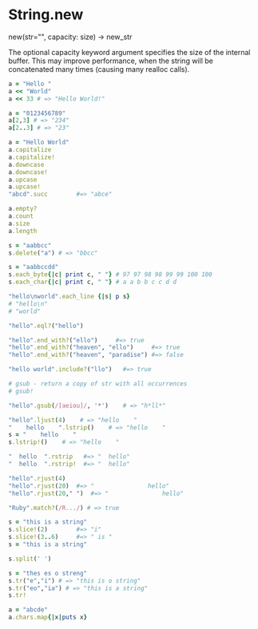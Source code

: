 # String.new

new(str="", capacity: size) → new_str

The optional capacity keyword argument specifies the size of the internal buffer. This may improve performance, when the string will be concatenated many times (causing many realloc calls).

```ruby
a = "Hello "
a << "World"
a << 33 # => "Hello World!"

a = "0123456789"
a[2,3] # => "234"
a[2..3] # => "23"
```

```ruby
a = "Hello World"
a.capitalize
a.capitalize!
a.downcase
a.downcase!
a.upcase
a.upcase!
"abcd".succ        #=> "abce"
```

```ruby
a.empty?
a.count
a.size
a.length
```


```ruby
s = "aabbcc"
s.delete("a") # => "bbcc"
```

```ruby
s = "aabbccdd"
s.each_byte{|c| print c, " "} # 97 97 98 98 99 99 100 100
s.each_char{|c| print c, " "} # a a b b c c d d 

"hello\nworld".each_line {|s| p s}
# "hello\n"
# "world"
```


```ruby
"hello".eql?("hello")

"hello".end_with?("ello")     #=> true
"hello".end_with?("heaven", "ello")     #=> true
"hello".end_with?("heaven", "paradise") #=> false

"hello world".include?("llo")   #=> true
```


```ruby
# gsub - return a copy of str with all occurrences
# gsub!

"hello".gsub(/[aeiou]/, '*')    # => "h*ll*"
```



```ruby
"hello".ljust(4)    # => "hello    "
"    hello    ".lstrip()    # => "hello    "
s = "    hello    "
s.lstrip!()    # => "hello    "

"  hello  ".rstrip   #=> "  hello"
"  hello  ".rstrip!  #=> "  hello"

"hello".rjust(4)
"hello".rjust(20)  #=> "               hello"
"hello".rjust(20," ")  #=> "               hello"
```


```ruby
"Ruby".match?(/R.../) # => true

```


```ruby
s = "this is a string"
s.slice!(2)        #=> "i"
s.slice!(3..6)     #=> " is "
s = "this is a string"

s.split(' ')

s = "thes es o streng"
s.tr("e","i") # => "this is o string"
s.tr("eo","ia") # => "this is a string"
s.tr!
```


```ruby
a = "abcde"
a.chars.map{|x|puts x}
```